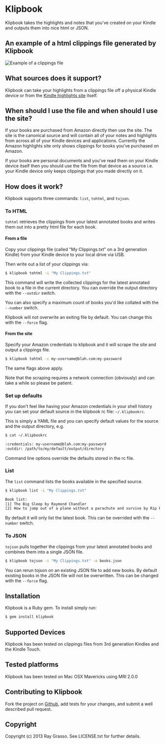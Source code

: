 # Klipbook

Klipbook takes the highlights and notes that you've created on your Kindle and
outputs them into nice html or JSON.

## An example of a html clippings file generated by Klipbook

<img src="https://github.com/grassdog/klipbook/raw/master/example.png" alt="Example
of a clippings file" />

## What sources does it support?

Klipbook can take your highlights from a clippings file off a physical Kindle device
or from the [Kindle highlights site](https://kindle.amazon.com/your_highlights)
itself.

## When should I use the file and when should I use the site?

If your books are purchased from Amazon directly then use the site. The site is the
canonical source and will contain all of your notes and highlights from across all of
your Kindle devices and applications. Currently the Amazon highlights site only shows
clippings for books you've purchased on Amazon.

If your books are personal documents and you've read them on your Kindle device
itself then you should use the file from that device as a source i.e. your Kindle
device only keeps clippings that you made directly on it.

## How does it work?

Klipbook supports three commands: `list`, `tohtml`, and `tojson`.

### To HTML

`tohtml` retrieves the clippings from your latest annotated books and writes them
out into a pretty html file for each book.

#### From a file

Copy your clippings file (called "My Clippings.txt" on a 3rd generation Kindle) from
your Kindle device to your local drive via USB.

Then write out a list of your clippings via:

```sh
$ klipbook tohtml -i "My Clippings.txt"
```

This command will write the collected clippings for the latest annotated book to a
file in the current directory. You can override the output directory with the
`--outdir` switch.

You can also specify a maximum count of books you'd like collated with the
`--number` switch.

Klipbook will not overwrite an exiting file by default. You can change this with the
`--force` flag.

#### From the site

Specify your Amazon credentials to klipbook and it will scrape the site and
output a clippings file.

```sh
$ klipbook tohtml -c my-username@blah.com:my-password
```

The same flags above apply.

Note that the scraping requires a network connection (obviously) and can take a while
so please be patient.

### Set up defaults

If you don't feel like having your Amazon credentials in your shell history you can
set your default source in the klipbook rc file: `~/.klipbookrc`.

This is simply a YAML file and you can specify default values for the source and the
output directory, e.g.

```sh
$ cat ~/.klipbookrc

:credentials: my-username@blah.com:my-password
:outdir: /path/to/my/default/output/directory
```

Command line options override the defaults stored in the rc file.

### List

The `list` command lists the books available in the specified source.

```sh
$ klipbook list -i "My Clippings.txt"

Book list:
[1] The Big Sleep by Raymond Chandler
[2] How to jump out of a plane without a parachute and survive by Rip Rockjaw
```

By default it will only list the latest book. This can be overrided with the
`--number` switch.

### To JSON

`tojson` pulls together the clippings from your latest annotated books and combines
them into a single JSON file.

```sh
$ klipbook tojson -i "My Clippings.txt" -o books.json
```

You can rerun tojson on an existing JSON file to add new books. By default existing
books in the JSON file will not be overwritten. This can be changed with the `--force`
flag.

## Installation

Klipbook is a Ruby gem. To install simply run:

```sh
$ gem install klipbook
```

## Supported Devices

Klipbook has been tested on clippings files from 3rd generation Kindles and the
Kindle Touch.

## Tested platforms

Klipbook has been tested on Mac OSX Mavericks using MRI 2.0.0

## Contributing to Klipbook

Fork the project on [Github](https://github.com/grassdog/klipbook), add tests for
your changes, and submit a well described pull request.

## Copyright

Copyright (c) 2013 Ray Grasso. See LICENSE.txt for further details.

